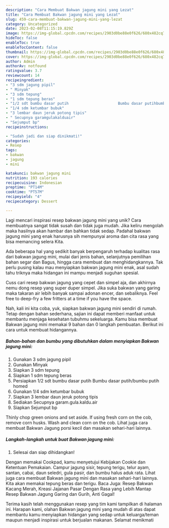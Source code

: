 ```yaml
---
description: "Cara Membuat Bakwan jagung mini yang Lezat"
title: "Cara Membuat Bakwan jagung mini yang Lezat"
slug: 459-cara-membuat-bakwan-jagung-mini-yang-lezat
category: Uncategorized
date: 2023-02-08T11:15:19.829Z
image: https://img-global.cpcdn.com/recipes/2903d0be88e0f626/680x482cq70/bakwan-jagung-mini-foto-resep-utama.jpg
hideToc: false
enableToc: true
enableTocContent: false
thumbnail: https://img-global.cpcdn.com/recipes/2903d0be88e0f626/680x482cq70/bakwan-jagung-mini-foto-resep-utama.jpg
cover: https://img-global.cpcdn.com/recipes/2903d0be88e0f626/680x482cq70/bakwan-jagung-mini-foto-resep-utama.jpg
author: Admin
authorAv: notfound
ratingvalue: 3.7
reviewcount: 14
recipeingredient:
- "3 sdm jagung pipil"
- " Minyak"
- "3 sdm tepung"
- "1 sdm tepung beras"
- "1/2 sdt bumbu dasar putih                      Bumbu dasar putihbumbu putih homed"
- "1/4 sdm ketumbar bubuk"
- "3 lembar daun jeruk potong tipis"
- " Secupnya garamgulakalduair"
- "Sejumput bp"
recipeinstructions:

- "Sudah jadi dan siap dinikmati!"
categories:
- Resep
tags:
- bakwan
- jagung
- mini

katakunci: bakwan jagung mini 
nutrition: 193 calories
recipecuisine: Indonesian
preptime: "PT14M"
cooktime: "PT57M"
recipeyield: "4"
recipecategory: Dessert

---
```





Lagi mencari inspirasi resep bakwan jagung mini yang unik? Cara membuatnya sangat tidak susah dan tidak juga mudah. Jika keliru mengolah maka hasilnya akan hambar dan bahkan tidak sedap. Padahal bakwan jagung mini yang enak harusnya sih mempunyai aroma dan cita rasa yang bisa memancing selera Kita.





Ada beberapa hal yang sedikit banyak berpengaruh terhadap kualitas rasa dari bakwan jagung mini, mulai dari jenis bahan, selanjutnya pemilihan bahan segar dan Bagus, hingga cara membuat dan menghidangkannya. Tak perlu pusing kalau mau menyiapkan bakwan jagung mini enak,      asal sudah tahu triknya maka hidangan ini mampu menjadi suguhan spesial.














Cuss cari resep bakwan jagung yang cepet dan simpel aja, dan akhirnya nemu dong resep yang super duper simpel. Jika suka bakwan yang garing maka takaran air lebih banyak sampai adonan encer, dan sebaliknya. Feel free to deep-fry a few fritters at a time if you have the space.






Nah, kali ini kita coba, yuk, siapkan bakwan jagung mini sendiri di rumah. Tetap dengan bahan sederhana, sajian ini dapat memberi manfaat untuk membantu menjaga kesehatan tubuhmu sekeluarga. Kamu bisa membuat Bakwan jagung mini memakai 9 bahan dan 0 langkah pembuatan. Berikut ini cara untuk membuat hidangannya.

<!--inarticleads1-->

##### Bahan-bahan dan bumbu yang dibutuhkan dalam menyiapkan Bakwan jagung mini:

1. Gunakan 3 sdm jagung pipil
1. Gunakan  Minyak
1. Siapkan 3 sdm tepung
1. Siapkan 1 sdm tepung beras
1. Persiapkan 1/2 sdt bumbu dasar putih                      Bumbu dasar putih/bumbu putih homed
1. Gunakan 1/4 sdm ketumbar bubuk
1. Siapkan 3 lembar daun jeruk potong tipis
1. Sediakan  Secupnya garam.gula.kaldu.air
1. Siapkan Sejumput bp


Thinly chop green onions and set aside. If using fresh corn on the cob, remove corn husks. Wash and clean corn on the cob. Lihat juga cara membuat Bakwan Jagung porsi kecil dan masakan sehari-hari lainnya. 

<!--inarticleads2-->

##### Langkah-langkah untuk buat Bakwan jagung mini:


1. Selesai dan siap dihidangkan!

Dengan memakai Cookpad, kamu menyetujui Kebijakan Cookie dan Ketentuan Pemakaian. Campur jagung sisir, tepung terigu, telur ayam, santan, cabai, daun seledri, gula pasir, dan bumbu halus aduk rata. Lihat juga cara membuat Bakwan jagung mini dan masakan sehari-hari lainnya. Kita akan memakai tepung beras dan terigu. Baca Juga: Resep Bakwan Kacang Merah, Kreasi Jajanan Pasar Dengan Rasa yang Lebih Mantap Resep Bakwan Jagung Garing dan Gurih, Anti Gagal! 

Terima kasih telah menggunakan resep yang tim kami tampilkan di halaman ini. Harapan kami, olahan Bakwan jagung mini yang mudah di atas dapat membantu kamu menyiapkan hidangan yang sedap untuk keluarga/teman maupun menjadi inspirasi untuk berjualan makanan. Selamat menikmati
